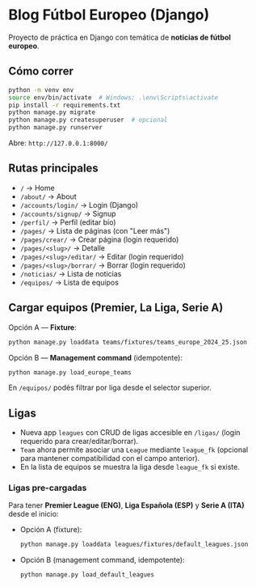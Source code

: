 
# Blog Fútbol Europeo (Django)

Proyecto de práctica en Django con temática de **noticias de fútbol europeo**.



## Cómo correr
```bash
python -m venv env
source env/bin/activate  # Windows: .\env\Scripts\activate
pip install -r requirements.txt
python manage.py migrate
python manage.py createsuperuser  # opcional
python manage.py runserver
```

Abre: `http://127.0.0.1:8000/`

## Rutas principales
- `/` → Home
- `/about/` → About
- `/accounts/login/` → Login (Django)
- `/accounts/signup/` → Signup
- `/perfil/` → Perfil (editar bio)
- `/pages/` → Lista de páginas (con "Leer más")
- `/pages/crear/` → Crear página (login requerido)
- `/pages/<slug>/` → Detalle
- `/pages/<slug>/editar/` → Editar (login requerido)
- `/pages/<slug>/borrar/` → Borrar (login requerido)
- `/noticias/` → Lista de noticias
- `/equipos/` → Lista de equipos


## Cargar equipos (Premier, La Liga, Serie A)
Opción A — **Fixture**:
```bash
python manage.py loaddata teams/fixtures/teams_europe_2024_25.json
```

Opción B — **Management command** (idempotente):
```bash
python manage.py load_europe_teams
```

En `/equipos/` podés filtrar por liga desde el selector superior.


## Ligas
- Nueva app `leagues` con CRUD de ligas accesible en `/ligas/` (login requerido para crear/editar/borrar).
- `Team` ahora permite asociar una `League` mediante `league_fk` (opcional para mantener compatibilidad con el campo anterior).
- En la lista de equipos se muestra la liga desde `league_fk` si existe.


### Ligas pre-cargadas
Para tener **Premier League (ENG)**, **Liga Española (ESP)** y **Serie A (ITA)** desde el inicio:
- Opción A (fixture):
  ```bash
  python manage.py loaddata leagues/fixtures/default_leagues.json
  ```
- Opción B (management command, idempotente):
  ```bash
  python manage.py load_default_leagues
  ```
